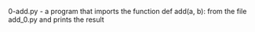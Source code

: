 0-add.py - a program that imports the function def add(a, b): from the file add_0.py and prints the result
